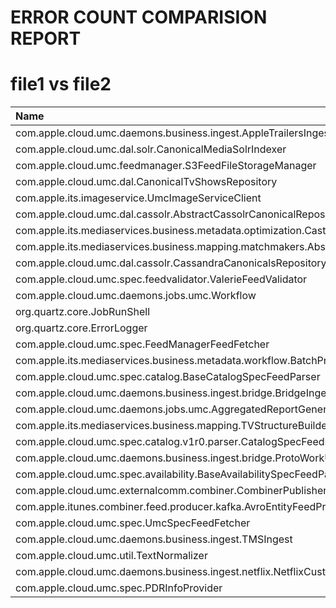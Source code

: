 ERROR COUNT COMPARISION REPORT
===
file1 vs file2
===

| Name | Pre | Post | Diff | Per |
| :------ | :---: |  :---: |  :---: |  :---: |
| com.apple.cloud.umc.daemons.business.ingest.AppleTrailersIngest                           |     0 |     1 |     0 |     0 |
| com.apple.cloud.umc.dal.solr.CanonicalMediaSolrIndexer                                    |     0 |     1 |     0 |     0 |
| com.apple.cloud.umc.feedmanager.S3FeedFileStorageManager                                  |    29 |   168 |   139 | 479.31 |
| com.apple.cloud.umc.dal.CanonicalTvShowsRepository                                        |     1 |     4 |     3 | 300.00 |
| com.apple.its.imageservice.UmcImageServiceClient                                          |   292 |   335 |    43 |  14.73 |
| com.apple.cloud.umc.dal.cassolr.AbstractCassolrCanonicalRepository                        |    14 |    15 |     1 |   7.14 |
| com.apple.its.mediaservices.business.metadata.optimization.CastAndCrewOptimizer           |     1 |     1 |     0 |   0.00 |
| com.apple.its.mediaservices.business.mapping.matchmakers.AbstractMatchMaker               |    38 |    38 |     0 |   0.00 |
| com.apple.cloud.umc.dal.cassolr.CassandraCanonicalsRepository                             |     8 |     7 |    -1 | -12.50 |
| com.apple.cloud.umc.spec.feedvalidator.ValerieFeedValidator                               |   799 |   654 |  -145 | -18.15 |
| com.apple.cloud.umc.daemons.jobs.umc.Workflow                                             |    78 |    63 |   -15 | -19.23 |
| org.quartz.core.JobRunShell                                                               |    79 |    63 |   -16 | -20.25 |
| org.quartz.core.ErrorLogger                                                               |    79 |    63 |   -16 | -20.25 |
| com.apple.cloud.umc.spec.FeedManagerFeedFetcher                                           |   265 |   208 |   -57 | -21.51 |
| com.apple.its.mediaservices.business.metadata.workflow.BatchProcessor                     |     4 |     3 |    -1 | -25.00 |
| com.apple.cloud.umc.spec.catalog.BaseCatalogSpecFeedParser                                |     9 |     6 |    -3 | -33.33 |
| com.apple.cloud.umc.daemons.business.ingest.bridge.BridgeIngest                           |  1215 |   782 |  -433 | -35.64 |
| com.apple.cloud.umc.daemons.jobs.umc.AggregatedReportGenerator                            |   862 |   547 |  -315 | -36.54 |
| com.apple.its.mediaservices.business.mapping.TVStructureBuilder                           |     5 |     3 |    -2 | -40.00 |
| com.apple.cloud.umc.spec.catalog.v1r0.parser.CatalogSpecFeedParserV1_0                    |   255 |   102 |  -153 | -60.00 |
| com.apple.cloud.umc.daemons.business.ingest.bridge.ProtoWorkUnitHandler                   |   462 |   155 |  -307 | -66.45 |
| com.apple.cloud.umc.spec.availability.BaseAvailabilitySpecFeedParser                      |     8 |     2 |    -6 | -75.00 |
| com.apple.cloud.umc.externalcomm.combiner.CombinerPublisherImpl                           |  3556 |     0 |     0 |     0 |
| com.apple.itunes.combiner.feed.producer.kafka.AvroEntityFeedProducer                      |  3554 |     0 |     0 |     0 |
| com.apple.cloud.umc.spec.UmcSpecFeedFetcher                                               |   187 |     0 |     0 |     0 |
| com.apple.cloud.umc.daemons.business.ingest.TMSIngest                                     |    17 |     0 |     0 |     0 |
| com.apple.cloud.umc.util.TextNormalizer                                                   |    17 |     0 |     0 |     0 |
| com.apple.cloud.umc.daemons.business.ingest.netflix.NetflixCustomFeedIngester             |     4 |     0 |     0 |     0 |
| com.apple.cloud.umc.spec.PDRInfoProvider                                                  |     1 |     0 |     0 |     0 |
